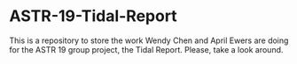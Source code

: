 # ASTR-19-Tidal-Report

This is a repository to store the work Wendy Chen and April Ewers are doing for the ASTR 19 group project, the Tidal Report. Please, take a look around.